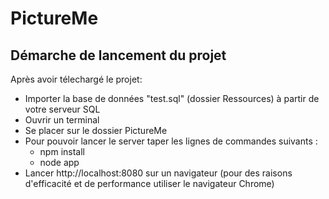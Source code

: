 # PictureMe
## Démarche de lancement du projet 

Après avoir télechargé le projet:
- Importer la base de données "test.sql" (dossier Ressources) à partir de votre serveur SQL 
- Ouvrir un terminal 
- Se placer sur le dossier PictureMe
- Pour pouvoir lancer le server taper les lignes de commandes suivants :
  - npm install
  - node app
- Lancer http://localhost:8080  sur un navigateur (pour des raisons d'efficacité et de performance utiliser le navigateur Chrome)

